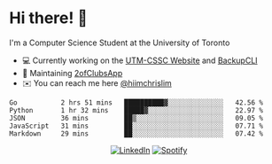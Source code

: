 # Hi there! 👋
I'm a Computer Science Student at the University of Toronto

- 💻 Currently working on the [UTM-CSSC Website](https://github.com/UTM-CSSC) and [BackupCLI](https://github.com/BackupHub/BackupCLI)
- 🔨 Maintaining [2ofClubsApp](https://github.com/2ofClubsApp)
- ✉️ You can reach me here [@hiimchrislim](mailto:hello@hiimchrislim.co)

<!--START_SECTION:waka-->
```text
Go           2 hrs 51 mins   ██████████▓░░░░░░░░░░░░░░   42.56 % 
Python       1 hr 32 mins    █████▓░░░░░░░░░░░░░░░░░░░   22.97 % 
JSON         36 mins         ██▒░░░░░░░░░░░░░░░░░░░░░░   09.05 % 
JavaScript   31 mins         ██░░░░░░░░░░░░░░░░░░░░░░░   07.71 % 
Markdown     29 mins         ██░░░░░░░░░░░░░░░░░░░░░░░   07.42 % 
```
<!--END_SECTION:waka-->

<div align="center">
<a href="https://www.linkedin.com/in/hiimchrislim" target="_blank"><img src="https://img.shields.io/badge/LinkedIn-%230077B5.svg?&style=flat-square&logo=linkedin&logoColor=white" alt="LinkedIn"></a>
<a href="https://open.spotify.com/user/clim1231" target="_blank"><img src="https://img.shields.io/badge/Spotify-%231ED760.svg?&style=flat-square&logo=spotify&logoColor=white" alt="Spotify"></a>

</div>
